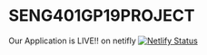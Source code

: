 # SENG401GP19PROJECT

Our Application is LIVE!! on netifly [![Netlify Status](https://api.netlify.com/api/v1/badges/05ab6f39-340e-4d54-a748-07ac93e8fbb6/deploy-status)](https://app.netlify.com/sites/jstacart/deploys)
